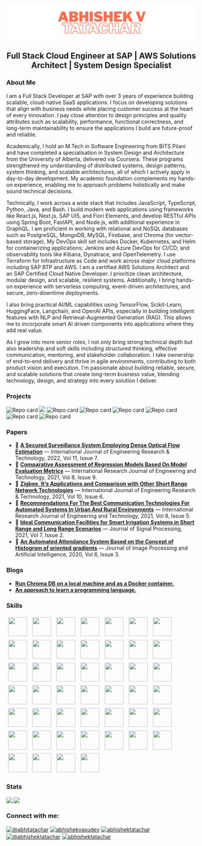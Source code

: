 <img align="center" href="https://github.com/abhitatachar2000" src="./images/1-removebg-preview.png" alt="@abhitatachar" />

<h2 align="center">Full Stack Cloud Engineer at SAP | AWS Solutions Architect | System Design Specialist</h2>

<h3>About Me</h3>

<p>I am a Full Stack Developer at SAP with over 3 years of experience building scalable, cloud-native SaaS applications. I focus on developing solutions that align with business needs while placing customer success at the heart of every innovation. I pay close attention to design principles and quality attributes such as scalability, performance, functional correctness, and long-term maintainability to ensure the applications I build are future-proof and reliable.</p>

<p>Academically, I hold an M.Tech in Software Engineering from BITS Pilani and have completed a specialisation in System Design and Architecture from the University of Alberta, delivered via Coursera. These programs strengthened my understanding of distributed systems, design patterns, system thinking, and scalable architectures, all of which I actively apply in day-to-day development. My academic foundation complements my hands-on experience, enabling me to approach problems holistically and make sound technical decisions.</p>

<p>Technically, I work across a wide stack that includes JavaScript, TypeScript, Python, Java, and Bash. I build modern web applications using frameworks like React.js, Next.js, SAP UI5, and Fiori Elements, and develop RESTful APIs using Spring Boot, FastAPI, and Node.js, with additional experience in GraphQL. I am proficient in working with relational and NoSQL databases such as PostgreSQL, MongoDB, MySQL, Firebase, and Chroma (for vector-based storage). My DevOps skill set includes Docker, Kubernetes, and Helm for containerizing applications; Jenkins and Azure DevOps for CI/CD; and observability tools like Kibana, Dynatrace, and OpenTelemetry. I use Terraform for Infrastructure as Code and work across major cloud platforms including SAP BTP and AWS. I am a certified AWS Solutions Architect and an SAP Certified Cloud Native Developer. I prioritize clean architecture, modular design, and scalable, resilient systems. Additionally, I bring hands-on experience with serverless computing, event-driven architectures, and secure, zero-downtime deployments.</p>

<p>I also bring practical AI/ML capabilities using TensorFlow, Scikit-Learn, HuggingFace, Langchain, and OpenAI APIs, especially in building intelligent features with NLP and Retrieval-Augmented Generation (RAG). This allows me to incorporate smart AI driven components into applications where they add real value.</p>

<p>As I grow into more senior roles, I not only bring strong technical depth but also leadership and soft skills including structured thinking, effective communication, mentoring, and stakeholder collaboration. I take ownership of end-to-end delivery and thrive in agile environments, contributing to both product vision and execution. I'm passionate about building reliable, secure, and scalable solutions that create long-term business value, blending technology, design, and strategy into every solution I deliver.</p>

<h3>Projects</h3>

<p>
  <img src="https://github-readme-stats.vercel.app/api/pin/?username=abhitatachar2000&repo=order-management-system" alt="Repo card" height="150"/>
  <img src="https://github-readme-stats.vercel.app/api/pin/?username=abhitatachar2000&repo=portfolio-ts&theme=default%22%20alt=%22Repo%20card" height="150"/>
  <img src="https://github-readme-stats.vercel.app/api/pin/?username=abhitatachar2000&repo=dockerize-chromadb&theme=default" alt="Repo card" height="150"/>
  <img src="https://github-readme-stats.vercel.app/api/pin/?username=abhitatachar2000&repo=Kubernetes-Starter" alt="Repo card" height="150"/>
  <img src="https://github-readme-stats.vercel.app/api/pin/?username=abhitatachar2000&repo=Python101" alt="Repo card" height="150"/>
  <img src="https://github-readme-stats.vercel.app/api/pin/?username=abhitatachar2000&repo=ImageProcessing&theme=default" alt="Repo card" height="150"/>
  <img src="https://github-readme-stats.vercel.app/api/pin/?username=abhitatachar2000&repo=ProjectDaksha&theme=default" alt="Repo card" height="150"/>
  <img src="https://github-readme-stats.vercel.app/api/pin/?username=abhitatachar2000&repo=Supply-Chain-Management-System" alt="Repo card" height="150"/>
</p>



<h3>Papers</h3>

- 📄 <b><a href="https://www.ijert.org/a-secured-surveillance-system-employing-dense-optical-flow-estimation">A Secured Surveillance System Employing Dense Optical Flow Estimation</a></b> — International Journal of Engineering Research & Technology, 2022, Vol 11, Issue 7.  
- 📄 <b><a href="https://scholar.google.com/citations?view_op=view_citation&hl=en&user=0sug9-kAAAAJ&citation_for_view=0sug9-kAAAAJ:qjMakFHDy7sC">Comparative Assessment of Regression Models Based On Model Evaluation Metrics</a></b> — International Research Journal of Engineering and Technology, 2021, Vol 8, Issue 9.
- 📄 <b><a href="https://scholar.google.com/citations?view_op=view_citation&hl=en&user=0sug9-kAAAAJ&citation_for_view=0sug9-kAAAAJ:2osOgNQ5qMEC">Zigbee, It’s Applications and Comparison with Other Short Range Network Technologies</a></b> — International Journal of Engineering Research & Technology, 2021, Vol 10, Issue 6.  
- 📄 <b><a href="https://scholar.google.com/citations?view_op=view_citation&hl=en&user=0sug9-kAAAAJ&citation_for_view=0sug9-kAAAAJ:9yKSN-GCB0IC">Recommendations For The Best Communication Technologies For Automated Systems In Urban And Rural Environments</a></b> — International Research Journal of Engineering and Technology, 2021, Vol 8, Issue 5.
- 📄 <b><a href="https://scholar.google.com/citations?view_op=view_citation&hl=en&user=0sug9-kAAAAJ&citation_for_view=0sug9-kAAAAJ:d1gkVwhDpl0C">Ideal Communication Facilities for Smart Irrigation Systems in Short Range and Long Range Scenarios</a></b> — Journal of Signal Processing, 2021, Vol 7, Issue 2.  
- 📄 <b><a href="https://scholar.google.com/citations?view_op=view_citation&hl=en&user=0sug9-kAAAAJ&citation_for_view=0sug9-kAAAAJ:u-x6o8ySG0sC">An Automated Attendance System Based on the Concept of Histogram of oriented gradients</a></b> — Journal of Image Processing and Artificial Intelligence, 2020, Vol 6, Issue 3. 


<h3>Blogs</h3>

- <b><a href="https://medium.com/@abhishektatachar/run-chroma-db-on-a-local-machine-and-as-a-docker-container-a9d4b91d2a97">Run Chroma DB on a local machine and as a Docker container.</a></b>
- <b><a href="https://abhishektatachar.medium.com/an-approach-to-learn-a-programming-language-af6fd8b18aed">An approach to learn a programming language.</a></b>

<h3>Skills</h3>

<p align="left">
  <!-- Programming and Scripting Languages -->
<img src="https://cdn.jsdelivr.net/gh/devicons/devicon@latest/icons/python/python-original.svg" width="50" height="50" hspace="5" vspace="5" />
<img src="https://cdn.jsdelivr.net/gh/devicons/devicon@latest/icons/javascript/javascript-original.svg" width="50" height="50" hspace="5" vspace="5" />
<img src="https://cdn.jsdelivr.net/gh/devicons/devicon@latest/icons/typescript/typescript-original.svg" width="50" height="50" hspace="5" vspace="5" />
<img src="https://cdn.jsdelivr.net/gh/devicons/devicon@latest/icons/java/java-original.svg" width="50" height="50" hspace="5" vspace="5" />
<img src="https://cdn.jsdelivr.net/gh/devicons/devicon@latest/icons/bash/bash-original.svg" width="50" height="50" hspace="5" vspace="5" />

<!-- Web Development -->
<img src="https://cdn.jsdelivr.net/gh/devicons/devicon@latest/icons/html5/html5-original.svg" width="50" height="50" hspace="5" vspace="5" />
<img src="https://cdn.jsdelivr.net/gh/devicons/devicon@latest/icons/css3/css3-original.svg" width="50" height="50" hspace="5" vspace="5" />
<img src="https://cdn.jsdelivr.net/gh/devicons/devicon@latest/icons/react/react-original.svg" width="50" height="50" hspace="5" vspace="5" />
<img src="https://cdn.jsdelivr.net/gh/devicons/devicon@latest/icons/express/express-original.svg" width="50" height="50" hspace="5" vspace="5" />
<img src="https://cdn.jsdelivr.net/gh/devicons/devicon@latest/icons/nodejs/nodejs-original.svg" width="50" height="50" hspace="5" vspace="5" />
<img src="https://www.svgrepo.com/show/354113/nextjs-icon.svg" width="50" height="50" hspace="5" vspace="5" />

<!-- Database Management -->
<img src="https://cdn.jsdelivr.net/gh/devicons/devicon@latest/icons/postgresql/postgresql-original.svg" width="50" height="50" hspace="5" vspace="5" />
<img src="https://cdn.jsdelivr.net/gh/devicons/devicon@latest/icons/mysql/mysql-original-wordmark.svg" width="50" height="50" hspace="5" vspace="5" />
<img src="https://cdn.jsdelivr.net/gh/devicons/devicon@latest/icons/firebase/firebase-plain.svg" width="50" height="50" hspace="5" vspace="5" />
<img src="https://cdn.jsdelivr.net/gh/devicons/devicon@latest/icons/mongodb/mongodb-original.svg" width="50" height="50" hspace="5" vspace="5" />
<img src="https://brandlogos.net/wp-content/uploads/2025/06/chroma-logo_brandlogos.net_1z1qk-512x339.png" width="50" height="50" hspace="5" vspace="5" />

<!-- API Design, Development and Documentation -->
<img src="https://cdn.jsdelivr.net/gh/devicons/devicon@latest/icons/fastapi/fastapi-original.svg" width="50" height="50" hspace="5" vspace="5" />
<img src="https://www.svgrepo.com/show/342276/swagger.svg" width="50" height="50" hspace="5" vspace="5" />
<img src="https://upload.wikimedia.org/wikipedia/commons/thumb/1/17/GraphQL_Logo.svg/2048px-GraphQL_Logo.svg.png" width="50" height="50" hspace="5" vspace="5" />

<!-- DevOps & Version Control -->
<img src="https://cdn.jsdelivr.net/gh/devicons/devicon@latest/icons/git/git-original.svg" width="50" height="50" hspace="5" vspace="5" />
<img src="https://cdn.jsdelivr.net/gh/devicons/devicon@latest/icons/github/github-original.svg" width="50" height="50" hspace="5" vspace="5" />
<img src="https://cdn.jsdelivr.net/gh/devicons/devicon@latest/icons/docker/docker-original.svg" width="50" height="50" hspace="5" vspace="5" />
<img src="https://cdn.jsdelivr.net/gh/devicons/devicon@latest/icons/kubernetes/kubernetes-plain.svg" width="50" height="50" hspace="5" vspace="5" />
<img src="https://cdn.jsdelivr.net/gh/devicons/devicon@latest/icons/jenkins/jenkins-original.svg" width="50" height="50" hspace="5" vspace="5" />
<img src="https://cdn.iconscout.com/icon/free/png-256/free-azure-devops-3628645-3029870.png?f=webp" width="50" height="50" hspace="5" vspace="5" />
<img src="https://cdn.jsdelivr.net/gh/devicons/devicon@latest/icons/ansible/ansible-original.svg" width="50" height="50" hspace="5" vspace="5" />
<img src="https://www.svgrepo.com/show/306187/helm.svg" width="50" height="50" hspace="5" vspace="5" />
<img src="https://freesvg.org/img/elastic-kibana-fw.png" width="50" height="50" hspace="5" vspace="5" />
<img src="https://upload.wikimedia.org/wikipedia/commons/3/3b/Grafana_icon.svg" width="50" height="50" hspace="5" vspace="5" />
<img src="https://www.svgrepo.com/show/353681/dynatrace-icon.svg" width="50" height="50" hspace="5" vspace="5" />
<img src="https://www.svgrepo.com/show/353933/jfrog.svg" width="50" height="50" hspace="5" vspace="5" />
<img src="https://cdn.jsdelivr.net/gh/devicons/devicon@latest/icons/amazonwebservices/amazonwebservices-original-wordmark.svg" width="50" height="50" hspace="5" vspace="5" />
<img src="https://it-nova.co/wp-content/uploads/SAP-BTP.png" width="50" height="50" hspace="5" vspace="5" />
<img src="https://cdn.jsdelivr.net/gh/devicons/devicon@latest/icons/terraform/terraform-original.svg" width="50" height="50" hspace="5" vspace="5" />

<!-- AI & Machine Learning -->
<img src="https://cdn.jsdelivr.net/gh/devicons/devicon@latest/icons/scikitlearn/scikitlearn-original.svg" width="50" height="50" hspace="5" vspace="5" />
<img src="https://cdn.jsdelivr.net/gh/devicons/devicon@latest/icons/tensorflow/tensorflow-original.svg" width="50" height="50" hspace="5" vspace="5" />
<img src="https://cdn.jsdelivr.net/gh/devicons/devicon@latest/icons/keras/keras-original.svg" width="50" height="50" hspace="5" vspace="5" />
<img src="https://huggingface.co/datasets/huggingface/brand-assets/resolve/main/hf-logo.svg" width="50" height="50" hspace="5" vspace="5" />
<img src="https://assets.streamlinehq.com/image/private/w_300,h_300,ar_1/f_auto/v1/icons/logos/langchain-ipuhh4qo1jz5ssl4x0g2a.png/langchain-dp1uxj2zn3752pntqnpfu2.png?_a=DATAg1AAZAA0" width="50" height="50" hspace="5" vspace="5" />
<img src="https://upload.wikimedia.org/wikipedia/commons/thumb/0/04/ChatGPT_logo.svg/1024px-ChatGPT_logo.svg.png" width="50" height="50" hspace="5" vspace="5" />

<!-- Data Analysis & Visualization -->
<img src="https://cdn.jsdelivr.net/gh/devicons/devicon@latest/icons/numpy/numpy-original.svg" width="50" height="50" hspace="5" vspace="5" />
<img src="https://cdn.jsdelivr.net/gh/devicons/devicon@latest/icons/pandas/pandas-original.svg" width="50" height="50" hspace="5" vspace="5" />
<img src="https://cdn.worldvectorlogo.com/logos/seaborn-1.svg" width="50" height="50" hspace="5" vspace="5" />
<img src="https://upload.wikimedia.org/wikipedia/commons/thumb/8/84/Matplotlib_icon.svg/1024px-Matplotlib_icon.svg.png" width="50" height="50" hspace="5" vspace="5" />

<!-- Project Management -->
<img src="https://upload.wikimedia.org/wikipedia/commons/thumb/8/8a/Jira_Logo.svg/2560px-Jira_Logo.svg.png" width="50" height="50" hspace="5" vspace="5" />
<img src="https://www.svgrepo.com/show/353597/confluence.svg" width="50" height="50" hspace="5" vspace="5" />
</p>


<h3>Stats</h3>

<a href="https://github.com/anuraghazra/github-readme-stats">
  <img height=200 align="center" src="https://github-readme-stats.vercel.app/api?username=abhitatachar2000"/>
</a>
<a href="https://github.com/anuraghazra/convoychat">
  <img height=200 align="center" src="https://github-readme-stats.vercel.app/api/top-langs?username=abhitatachar2000&layout=compact&langs_count=8&card_width=320" />
</a>

<h3 align="left">Connect with me:</h3>
<p align="left">
<a href="https://twitter.com/@abhitatachar" target="blank"><img align="center" src="https://raw.githubusercontent.com/rahuldkjain/github-profile-readme-generator/master/src/images/icons/Social/twitter.svg" alt="@abhitatachar" height="30" width="40" /></a>
<a href="https://linkedin.com/in/abhishektatachar" target="blank"><img align="center" src="https://raw.githubusercontent.com/rahuldkjain/github-profile-readme-generator/master/src/images/icons/Social/linked-in-alt.svg" alt="abhishekvasudev" height="30" width="40" /></a>
<a href="https://instagram.com/abhishektatachar" target="blank"><img align="center" src="https://raw.githubusercontent.com/rahuldkjain/github-profile-readme-generator/master/src/images/icons/Social/instagram.svg" alt="abhishektatachar" height="30" width="40" /></a>
<a href="https://medium.com/@abhishektatachar" target="blank"><img align="center" src="https://raw.githubusercontent.com/rahuldkjain/github-profile-readme-generator/master/src/images/icons/Social/medium.svg" alt="@abhishektatachar" height="30" width="40" /></a>
<a href="https://www.hackerrank.com/abhishektatachar" target="blank"><img align="center" src="https://raw.githubusercontent.com/rahuldkjain/github-profile-readme-generator/master/src/images/icons/Social/hackerrank.svg" alt="abhishektatachar" height="30" width="40" /></a>
</p>
